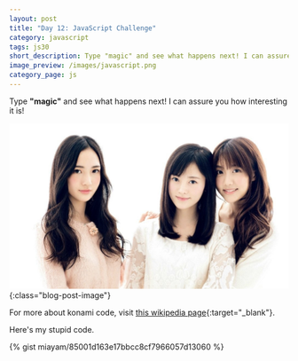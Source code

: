 ```yaml
---
layout: post
title: "Day 12: JavaScript Challenge"
category: javascript
tags: js30
short_description: Type "magic" and see what happens next! I can assure you how interesting it is!
image_preview: /images/javascript.png
category_page: js
---
```


Type **"magic"** and see what happens next! I can assure you how interesting it is!

![Oh my!](/images/3beauty.jpg){:class="blog-post-image"}

For more about konami code, visit [this wikipedia page](https://en.wikipedia.org/wiki/Konami_Code){:target="_blank"}.

Here's my stupid code.

{% gist miayam/85001d163e17bbcc8cf7966057d13060 %}
<script>
  var cornify_count = 0;
  var cornify_add = function() {
  	cornify_count += 1;
  	var cornify_url = 'https://www.cornify.com/';
  	var div = document.createElement('div');
  	div.style.position = 'fixed';

  	// document.title = '&#10024; &#129412; &#10024;';

  	var numType = 'px';
  	var heightRandom = Math.random()*.75;
  	var windowHeight = 768;
  	var windowWidth = 1024;
  	var height = 0;
  	var width = 0;
  	var de = document.documentElement;
  	if (typeof(window.innerHeight) == 'number') {
  		windowHeight = window.innerHeight;
  		windowWidth = window.innerWidth;
  	} else if(de && de.clientHeight) {
  		windowHeight = de.clientHeight;
  		windowWidth = de.clientWidth;
  	} else {
  		numType = '%';
  		height = Math.round( height*100 )+'%';
  	}

  	div.onclick = cornify_add;
  	div.style.zIndex = 10;
  	div.style.outline = 0;

  	if( cornify_count==15 ) {
  		div.style.top = Math.max( 0, Math.round( (windowHeight-530)/2 ) )  + 'px';
  		div.style.left = Math.round( (windowWidth-530)/2 ) + 'px';
  		div.style.zIndex = 1000;
  	} else {
  		if( numType=='px' ) div.style.top = Math.round( windowHeight*heightRandom ) + numType;
  		else div.style.top = height;
  		div.style.left = Math.round( Math.random()*90 ) + '%';
  	}

  	var img = document.createElement('img');
  	var currentTime = new Date();
  	var submitTime = currentTime.getTime();
  	if( cornify_count==15 ) submitTime = 0;
  	img.setAttribute('src',cornify_url+'getacorn.php?r=' + submitTime + '&url='+document.location.href);
  	var ease = "all .1s linear";
  	//div.style['-webkit-transition'] = ease;
  	//div.style.webkitTransition = ease;
  	div.style.WebkitTransition = ease;
  	div.style.WebkitTransform = "rotate(1deg) scale(1.01,1.01)";
  	//div.style.MozTransition = "all .1s linear";
  	div.style.transition = "all .1s linear";
  	div.onmouseover = function() {
  		var size = 1+Math.round(Math.random()*10)/100;
  		var angle = Math.round(Math.random()*20-10);
  		var result = "rotate("+angle+"deg) scale("+size+","+size+")";
  		this.style.transform = result;
  		//this.style['-webkit-transform'] = result;
  		//this.style.webkitTransform = result;
  		this.style.WebkitTransform = result;
  		//this.style.MozTransform = result;
  		//alert(this + ' | ' + result);
  	};
  	div.onmouseout = function() {
  		var size = .9+Math.round(Math.random()*10)/100;
  		var angle = Math.round(Math.random()*6-3);
  		var result = "rotate("+angle+"deg) scale("+size+","+size+")";
  		this.style.transform = result;
  		//this.style['-webkit-transform'] = result;
  		//this.style.webkitTransform = result;
  		this.style.WebkitTransform = result;
  		//this.style.MozTransform = result;
  	};
  	var body = document.getElementsByTagName('body')[0];
  	body.appendChild(div);
  	div.appendChild(img);

  	// Add stylesheet.
  	if (cornify_count == 5) {
  		var cssExisting = document.getElementById('__cornify_css');
  		if (!cssExisting) {
  			var head = document.getElementsByTagName("head")[0];
  			var css = document.createElement('link');
  			css.id = '__cornify_css';
  			css.type = 'text/css';
  			css.rel = 'stylesheet';
  			css.href = 'https://www.cornify.com/css/cornify.css';
  			css.media = 'screen';
  			head.appendChild(css);
  		}
  		cornify_replace();
  	}

  	cornify_updatecount();
  };

  var cornify_updatecount = function() {
  	var p = document.getElementById('cornifycount');
  	if(p == null) {
  		var p = document.createElement('p');
  		p.id = 'cornifycount';
  		p.style.position = 'fixed';
  		p.style.bottom = '5px';
  		p.style.left = '0px';
  		p.style.right = '0px';
  		p.style.zIndex = '1000000000';
  		p.style.color = '#ff00ff';
  		p.style.textAlign = 'center';
  		p.style.fontSize = '24px';
  		p.style.fontFamily = "'Comic Sans MS', 'Comic Sans', 'Marker Felt', serif";
  		var body = document.getElementsByTagName('body')[0];
  		body.appendChild(p);
  	}
  	if(cornify_count == 1) {
  		p.innerHTML = cornify_count+' UNICORN OR RAINBOW CREATED';
  	} else {
  		p.innerHTML = cornify_count+' UNICORNS &AMP; RAINBOWS CREATED';
  	}
  	cornify_setcookie('cornify', cornify_count+'', 1000);
  };

  var cornify_setcookie = function(name, value, days) {
  	var d = new Date();
  	d.setTime(d.getTime()+(days*24*60*60*1000));
  	var expires = "expires="+d.toGMTString();
  	document.cookie = name + "=" + value + "; " + expires;
  };

  var cornify_getcookie = function(cname) {
  	var name = cname + "=";
  	var ca = document.cookie.split(';');
  	for(var i=0; i<ca.length; i++) {
  		var c = ca[i].trim();
  		if(c.indexOf(name)==0) {
  			return c.substring(name.length,c.length);
  		}
  	}
  	return "";
  };

  cornify_count = parseInt(cornify_getcookie('cornify'));
  if(isNaN(cornify_count)) {
  	cornify_count = 0;
  }

  var cornify_replace = function() {
  	// Replace text.
  	var hc = 6;
  	var hs;
  	var h;
  	var k;
  	var words = ['Happy','Sparkly','Glittery','Fun','Magical','Lovely','Cute','Charming','Amazing','Wonderful'];
  	while(hc >= 1) {
  		hs = document.getElementsByTagName('h' + hc);
  		for (k = 0; k < hs.length; k++) {
  			h = hs[k];
  			h.innerHTML = words[Math.floor(Math.random()*words.length)] + ' ' + h.innerHTML;
  		}
  		hc-=1;
  	}
  };

  /*
   * Adapted from http://www.snaptortoise.com/konami-js/
   */
  var cornami = {
  	input:"",
  	pattern:"38384040373937396665",
  	clear:setTimeout('cornami.clear_input()',5000),
  	load: function() {
  		window.document.onkeydown = function(e) {
  			if (cornami.input == cornami.pattern) {
  				cornify_add();
  				clearTimeout(cornami.clear);
  				return;
  			}
  			else {
  				cornami.input += e ? e.keyCode : event.keyCode;
  				if (cornami.input == cornami.pattern) cornify_add();
  				clearTimeout(cornami.clear);
  				cornami.clear = setTimeout("cornami.clear_input()", 5000);
  			}
  		};
  	},
  	clear_input: function() {
  		cornami.input="";
  		clearTimeout(cornami.clear);
  	}
  };
  cornami.load();
</script>

<script>
  (function (window, undefined) {
    var easterEgg = "magic"; //
    var pressedKeys = [];

    // reset the cornify
    cornify_count = 0;

    window.addEventListener('keyup', function (event) {
      var secretwords = null;


      pressedKeys.push(event.key);

      // Get the last 5 characters because easter egg words consist of 5 words.
      // "magic" is the easter egg words.
      secretwords = pressedKeys.slice(-easterEgg.length).join('');

      if (secretwords === easterEgg) {
        // Add rainbow or unicorn to the screen.
        cornify_add();

        // Empty array if the secret words correct.
        pressedKeys.splice(0);
      }
    });
  })(window, undefined);
</script>
